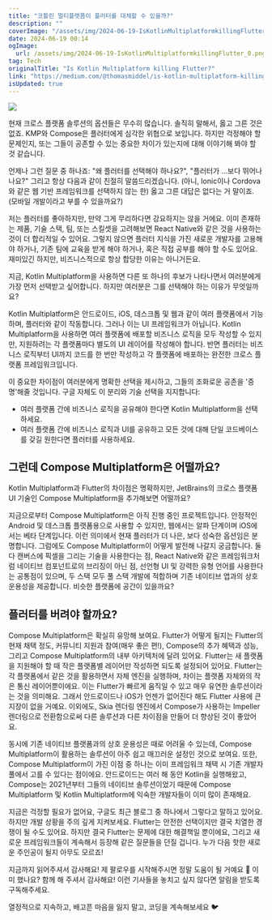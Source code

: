 ```yaml
---
title: "코틀린 멀티플랫폼이 플러터를 대체할 수 있을까?"
description: ""
coverImage: "/assets/img/2024-06-19-IsKotlinMultiplatformkillingFlutter_0.png"
date: 2024-06-19 00:14
ogImage: 
  url: /assets/img/2024-06-19-IsKotlinMultiplatformkillingFlutter_0.png
tag: Tech
originalTitle: "Is Kotlin Multiplatform killing Flutter?"
link: "https://medium.com/@thomasmiddel/is-kotlin-multiplatform-killing-flutter-c35f7a06e0ac"
isUpdated: true
---
```







<img src="https://miro.medium.com/v2/resize:fit:1400/1*9tMerLCXlni2rnhmZXZKRQ.gif" />

현재 크로스 플랫폼 솔루션의 옵션들은 무수히 많습니다. 솔직히 말해서, 옳고 그른 것은 없죠. KMP와 Compose은 플러터에게 심각한 위협으로 보입니다. 하지만 걱정해야 할 문제인지, 또는 그들이 공존할 수 있는 중요한 차이가 있는지에 대해 이야기해 봐야 할 것 같습니다.

언제나 그런 질문 중 하나죠: "왜 플러터를 선택해야 하나요?", "플러터가 ...보다 뛰어나나요?" 그리고 항상 다음과 같이 친절히 말씀드리겠습니다. (아니, Ionic이나 Cordova와 같은 웹 기반 프레임워크를 선택하지 않는 한) 옳고 그른 대답은 없다는 거 말이죠. (모바일 개발이라고 부를 수 있을까요?)

저는 플러터를 좋아하지만, 만약 그게 무리하다면 강요하지는 않을 거에요. 이미 존재하는 제품, 기술 스택, 팀, 또는 스킬셋을 고려해보면 React Native와 같은 것을 사용하는 것이 더 합리적일 수 있어요. 그렇지 않으면 플러터 지식을 가진 새로운 개발자를 고용해야 하거나, 기존 팀에 교육을 받게 해야 하거나, 혹은 직접 공부를 해야 할 수도 있어요. 재미있긴 하지만, 비즈니스적으로 항상 합당한 이유는 아니거든요.


<div class="content-ad"></div>

지금, Kotlin Multiplatform을 사용하면 다른 또 하나의 후보가 나타나면서 여러분에게 가장 먼저 선택받고 싶어합니다. 하지만 여러분은 그를 선택해야 하는 이유가 무엇일까요?

Kotlin Multiplatform은 안드로이드, iOS, 데스크톱 및 웹과 같이 여러 플랫폼에서 기능하며, 플러터와 같이 작동합니다. 그러나 이는 UI 프레임워크가 아닙니다. Kotlin Multiplatform을 사용하면 여러 플랫폼에 배포할 비즈니스 로직을 모두 작성할 수 있지만, 지원하려는 각 플랫폼마다 별도의 UI 레이어를 작성해야 합니다.
반면 플러터는 비즈니스 로직부터 UI까지 코드를 한 번만 작성하고 각 플랫폼에 배포하는 완전한 크로스 플랫폼 프레임워크입니다.

이 중요한 차이점이 여러분에게 명확한 선택을 제시하고, 그들의 조화로운 공존을 '증명'해줄 것입니다. 구글 자체도 이 분리와 기술 선택을 지지합니다:

- 여러 플랫폼 간에 비즈니스 로직을 공유해야 한다면 Kotlin Multiplatform을 선택하세요.
- 여러 플랫폼 간에 비즈니스 로직과 UI를 공유하고 모든 것에 대해 단일 코드베이스를 갖길 원한다면 플러터를 사용하세요.

<div class="content-ad"></div>

## 그런데 Compose Multiplatform은 어떨까요?

Kotlin Multiplatform과 Flutter의 차이점은 명확하지만, JetBrains의 크로스 플랫폼 UI 기술인 Compose Multiplatform을 추가해보면 어떨까요?

지금으로부터 Compose Multiplatform은 아직 진행 중인 프로젝트입니다. 안정적인 Android 및 데스크톱 플랫폼용으로 사용할 수 있지만, 웹에서는 알파 단계이며 iOS에서는 베타 단계입니다. 이런 의미에서 현재 플러터가 더 나은, 보다 성숙한 옵션임은 분명합니다. 그럼에도 Compose Multiplatform이 어떻게 발전해 나갈지 궁금합니다. 둘 다 캔버스에 픽셀을 그리는 기술을 사용한다는 점, React Native와 같은 프레임워크처럼 네이티브 컴포넌트로의 브리징이 아닌 점, 선언형 UI 및 강력한 유형 언어를 사용한다는 공통점이 있으며, 두 스택 모두 풀 스택 개발에 적합하며 기존 네이티브 앱과의 상호 운용성을 제공합니다. 비슷한 플랫폼에 공간이 있을까요?

## 플러터를 버려야 할까요?

<div class="content-ad"></div>

Compose Multiplatform은 확실히 유망해 보여요. Flutter가 어떻게 될지는 Flutter의 현재 채택 정도, 커뮤니티 지원과 참여(매우 좋은 편!), Compose의 추가 혜택과 성능, 그리고 Compose Multiplatform의 내부 아키텍처에 달려 있어요. Flutter는 새 플랫폼을 지원해야 할 때 작은 플랫폼별 레이어만 작성하면 되도록 설정되어 있어요. Flutter는 각 플랫폼에서 같은 것을 활용하면서 자체 엔진을 실행하며, 차이는 플랫폼 자체와의 작은 통신 레이어뿐이에요. 이는 Flutter가 빠르게 움직일 수 있고 매우 유연한 솔루션이라는 것을 의미해요. 그래서 안드로이드나 iOS가 언젠가 없어진다 해도 Flutter 사용에 큰 지장이 없을 거예요. 이외에도, Skia 렌더링 엔진에서 Compose가 사용하는 Impeller 렌더링으로 전환함으로써 다른 솔루션과 다른 차이점을 만들어 더 향상된 것이 좋았어요.

동시에 기존 네이티브 플랫폼과의 상호 운용성은 때로 어려울 수 있는데, Compose Multiplatform이 활용하는 솔루션이 아주 쉽고 매끄러운 설정인 것으로 보여요. 또한, Compose Multiplatform이 가진 이점 중 하나는 이미 프레임워크 채택 시 기존 개발자 풀에서 고를 수 있다는 점이에요. 안드로이드는 여러 해 동안 Kotlin을 실행해왔고, Compose는 2021년부터 그들의 네이티브 솔루션이었기 때문에 Compose Multiplatform 및 Kotlin Multiplatform에 익숙한 개발자들이 이미 많이 존재해요.

지금은 걱정할 필요가 없어요, 구글도 최근 블로그 중 하나에서 그렇다고 말하고 있어요. 하지만 개발 상황을 주의 깊게 지켜보세요. Flutter는 안전한 선택이지만 결국 치열한 경쟁이 될 수도 있어요. 하지만 결국 Flutter는 문제에 대한 해결책일 뿐이에요, 그리고 새로운 프레임워크들이 계속해서 등장해 같은 질문들을 던질 겁니다. 누가 다음 핫한 새로운 주인공이 될지 아무도 모르죠!

지금까지 읽어주셔서 감사해요! 제 팔로우를 시작해주시면 정말 도움이 될 거예요 🙏 이미 했나요? 함께 해 주셔서 감사해요! 이런 기사들을 놓치고 싶지 않다면 알림을 받도록 구독해주세요.

<div class="content-ad"></div>

열정적으로 지속하고, 배고픈 마음을 잃지 말고, 코딩을 계속해보세요 🐦